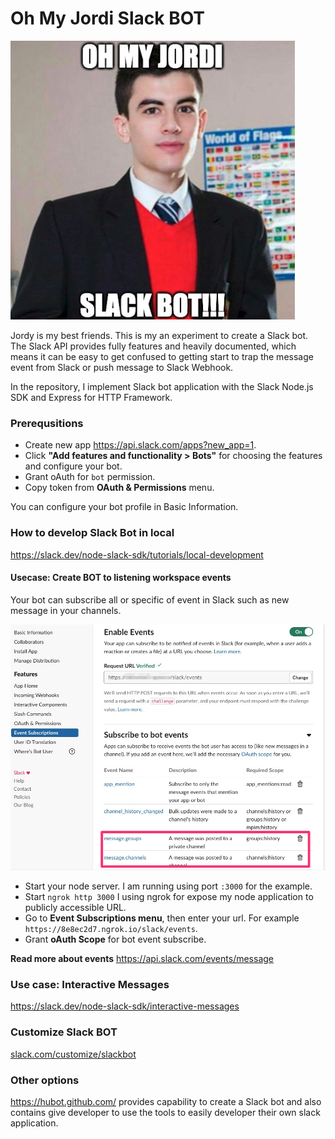 # Oh My Jordi Slack BOT

![Image of Slack BOT](https://raw.githubusercontent.com/iamgoangle/slack/master/screenshot/logo.png)

Jordy is my best friends. This is my an experiment to create a Slack bot. The Slack API provides fully features and heavily documented, which means it can be easy to get confused to getting start to trap the message event from Slack or push message to Slack Webhook.

In the repository, I implement Slack bot application with the Slack Node.js SDK and Express for HTTP Framework.

### Prerequsitions

- Create new app <https://api.slack.com/apps?new_app=1>.
- Click **"Add features and functionality > Bots"** for choosing the features and configure your bot.
- Grant oAuth for `bot` permission.
- Copy token from **OAuth & Permissions** menu.

You can configure your bot profile in Basic Information.

### How to develop Slack Bot in local

<https://slack.dev/node-slack-sdk/tutorials/local-development>

#### Usecase: Create BOT to listening workspace events

Your bot can subscribe all or specific of event in Slack such as new message in your channels.

![Image of BOT Event](https://raw.githubusercontent.com/iamgoangle/slack/master/screenshot/event_subscribe.jpg)

- Start your node server. I am running using port `:3000` for the example.
- Start `ngrok http 3000` I using ngrok for expose my node application to publicly accessible URL.
- Go to **Event Subscriptions menu**, then enter your url. For example `https://8e8ec2d7.ngrok.io/slack/events`.
- Grant **oAuth Scope** for bot event subscribe.

**Read more about events** <https://api.slack.com/events/message>

### Use case: Interactive Messages

<https://slack.dev/node-slack-sdk/interactive-messages>

### Customize Slack BOT

[slack.com/customize/slackbot](https://slack.com/customize/slackbot?utm_source=zapier.com&utm_medium=referral&utm_campaign=zapier&utm_source=zapier.com&utm_medium=referral&utm_campaign=zapier)

### Other options

<https://hubot.github.com/> provides capability to create a Slack bot and also contains give developer to use the tools to easily developer their own slack application.
